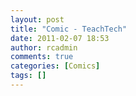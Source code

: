 ```yaml
---
layout: post
title: "Comic - TeachTech"
date: 2011-02-07 18:53
author: rcadmin
comments: true
categories: [Comics]
tags: []
---
```

<a href="http://bitsmack.com/comics/2011/02/07/comic-teachtech/"><img src="http://dl.bitsmack.com/uploads/2011/02/20110207.jpg" alt="" title=""  class="alignnone size-full wp-image-2130" /></a>
